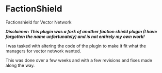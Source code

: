 # FactionShield
Factionshield for Vector Network

***Disclaimer: 
This plugin was a fork of another faction shield plugin (I have forgotten the name unfortunately) 
and is not entirely my own work!***

I was tasked with altering the code of the plugin to make it fit what the managers for vector network wanted.

This was done over a few weeks and with a few revisions and fixes made along the way.
